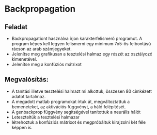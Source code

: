 # Backpropagation

## Feladat
- Backpropagationt használva írjon karakterfelismerő programot. A program képes kell legyen felismerni
egy minimum 7x5-ös felbontású rácson az arab számjegyeket.
- Jelenítse meg grafikusan a tesztelési halmaz egy részét az osztályozó kimenetével.
- Jelenítse meg a konfúziós mátrixot

## Megvalósítás:
- A tanítási illetve tesztelési halmazt mi alkottuk, összesen 80 cimkézett adatot tartalmaz.
- A megadott matlab programokat írtuk át, megváltoztattuk a bemeneteket, az aktivációs függvényt, a háló felépítését.
- A genbackprop függvény segítségével tanítottuk a neurális hálót
- Leteszteltük a tesztelési halmazar
- létrehoztuk a konfúziós mátrixot és megpróbáltuk kirajzolni két féle képpen is.
